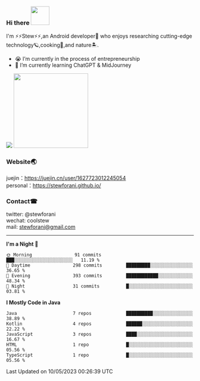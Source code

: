 ### Hi there <img src="https://media2.giphy.com/media/nFyixvuEJ4WLAPrC4b/giphy.gif" width="50">

I'm ⚡⚡Stew⚡⚡,an Android developer🤖 who enjoys researching cutting-edge technology🪐,cooking🍔,and nature🏝.
- 😭 I’m currently in the process of entrepreneurship
- 🧐 I’m currently learning ChatGPT & MidJourney

![](https://github-readme-stats.vercel.app/api?username=stewforani)
<img src="https://media4.giphy.com/media/bGgsc5mWoryfgKBx1u/giphy.gif" width="200">

### Website🌏
juejin：https://juejin.cn/user/1627723012245054</br>
personal：https://stewforani.github.io/

### Contact☎
twitter: @stewforani</br>
wechat: coolstew</br>
mail: stewforani@gmail.com

---

<!--START_SECTION:waka-->
**I'm a Night 🦉** 

```text
🌞 Morning                91 commits          ███░░░░░░░░░░░░░░░░░░░░░░   11.19 % 
🌆 Daytime                298 commits         █████████░░░░░░░░░░░░░░░░   36.65 % 
🌃 Evening                393 commits         ████████████░░░░░░░░░░░░░   48.34 % 
🌙 Night                  31 commits          █░░░░░░░░░░░░░░░░░░░░░░░░   03.81 % 
```


**I Mostly Code in Java** 

```text
Java                     7 repos             ██████████░░░░░░░░░░░░░░░   38.89 % 
Kotlin                   4 repos             ██████░░░░░░░░░░░░░░░░░░░   22.22 % 
JavaScript               3 repos             ████░░░░░░░░░░░░░░░░░░░░░   16.67 % 
HTML                     1 repo              █░░░░░░░░░░░░░░░░░░░░░░░░   05.56 % 
TypeScript               1 repo              █░░░░░░░░░░░░░░░░░░░░░░░░   05.56 % 
```




 Last Updated on 10/05/2023 00:26:39 UTC
<!--END_SECTION:waka-->
